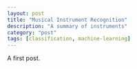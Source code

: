 ```yaml
---
layout: post
title: "Musical Instrument Recognition"
description: "A summary of instruments"
category: "post"
tags: [classification, machine-learning]
---
```



A first post.

